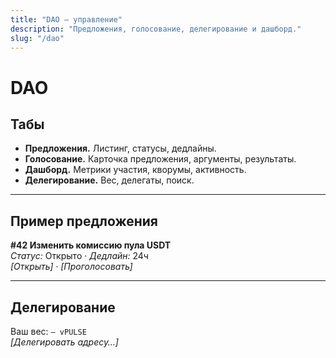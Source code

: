 ```yaml
---
title: "DAO — управление"
description: "Предложения, голосование, делегирование и дашборд."
slug: "/dao"
---
```


# DAO

## Табы
- **Предложения.** Листинг, статусы, дедлайны.  
- **Голосование.** Карточка предложения, аргументы, результаты.  
- **Дашборд.** Метрики участия, кворумы, активность.  
- **Делегирование.** Вес, делегаты, поиск.

---

## Пример предложения
**#42 Изменить комиссию пула USDT**  
_Статус:_ Открыто · _Дедлайн:_ 24ч  
_[Открыть] · [Проголосовать]_

---

## Делегирование
Ваш вес: `— vPULSE`  
_[Делегировать адресу…]_
